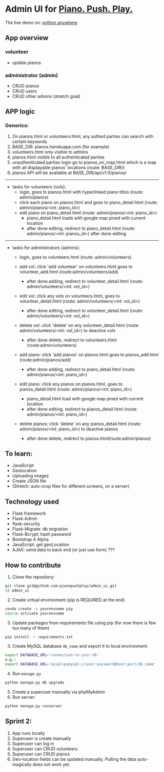 # Admin UI for [Piano. Push. Play.](http://www.pianopushplay.com)

The live demo on: [python anywhere](http://adrianacmy.pythonanywhere.com)

## App overview

### volunteer
 - update pianos 
### administrator (admin)
 - CRUD pianos
 - CRUD users
 - CRUD other admins (stretch goal)


## APP logic
### Generics:
1. On pianos.html or volunteers.html, any authed parties can search with certain keywords
2. BASE_DIR: pianos.herokuapp.com (for example)
3. volunteers.html only visible to admins
4. pianos.html visible to all authenticated parties
5. unauthenticated parties login go to pianos_on_map.html which is a map with all displayable pianos' locations (route: BASE_DIR/) 
6. pianos API will be available at BASE_DIR/api/v1.0/pianos/

---
 - tasks for volunteers (vols):
    - login, goes to pianos.html with hyperlinked piano titles (route: admin/pianos)
    - click each piano on pianos.html and goes to piano_detail.html (route: admin/pianos/<int: piano_id>)
    - edit piano on piano_detail.html (route: admin/pianos/<int: piano_id>)
        - piano_detail.html loads with google map pined with current location
        - after done editing, redirect to piano_detail.html (route: admin/pianos/<int: pianos_id>) after done editing
---
- tasks for administrators (admins):
    - login, goes to volunteers.html (route: admin/volunteers)  
    - add vol: click 'add volunteer' on volunteers.html goes to volunteer_add.html (route:admin/volunteers/add)
        - after done adding, redirect to volunteer_detail.html (route: admin/volunteers/<int: vol_id>)
    - edit vol: click any vols on volunteers.html, goes to volunteer_detail.html (route: admin/volunteers/<int: vol_id>) 
        - after done editing, redirect to volunteer_detail.html (route: admin/volunteers/<int: vol_id>)
    - delete vol: click 'delete' on any volunteer_detail.html (route: admin/volunteers/<int: vol_id>) to deactive vols
        - after done delete, redirect to volunteers.html (route:admin/volunteers)

    - add piano: click 'add pianos' on pianos.html goes to pianos_add.html (route:admin/pianos/add)
        - after done adding, redirect to piano_detail.html (route: admin/pianos/<int: piano_id>)
    - edit piano: click any pianos on pianos.html, goes to pianos_detail.html (route: admin/pianos/<int: piano_id>) 
        - piano_detail.html load with google map pined with current location
        - after done editing, redirect to pianos_detail.html (route: admin/pianos/<int: piano_id>)
    - delete pianos: click 'delete' on any pianos_detail.html (route: admin/pianos/<int: piano_id>) to deactive pianos
        - after done delete, redirect to pianos.html(route:admin/pianos)

## To learn:

* JavaScript
* Geolocation 
* Uploading images
* Create JSON file
* (Stretch: auto-crop files for different screens, on a server)


## Technology used

- Flask framework
- Flask-Admin
- flask-security
- Flask-Migrate: db migration
- Flask-Bcrypt: hash password
- Bootstrap 4 Alpha
- JavaScript: get geoLocation
- AJAX: send data to back end (or just use form) ???


## How to contribute

1. Clone the repository:

```bash
git clone git@github.com:pianopushplay/admin_ui.git
cd admin_ui
```
2. Create virtual environment (pip is REQUIRED at the end)
```bash
conda create -n yourenvname pip
source activate yourenvname
```
3. Update packages from requirements file using pip (for now there is few too many of them)
```bash
pip install -r requirements.txt
```

3. Create MySQL database `db_name` and export it to local environment:
```bash
export DATABASE_URL='connection-to-your-db'
e.g.:
export DATABASE_URL='mysql+pymysql://user:password@host:port/db_name'
```
4. Run `manage.py`
```bash
python manage.py db upgrade
```
5. Create a superuser manually via phpMyAdmin
6. Run server:
```bash
python manage.py runserver 
```

## Sprint 2:

1. App runs locally
2. Superuser is create manually
3. Superuser can log in
4. Superuser can CRUD volunteers
5. Superuser can CRUD pianos
6. Geo-location fields can be updated manually. Pulling the data auto-magically does not work yet.